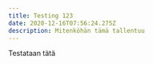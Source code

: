 ```yaml
---
title: Testing 123
date: 2020-12-16T07:56:24.275Z
description: Mitenköhän tämä tallentuu
---
```

Testataan tätä